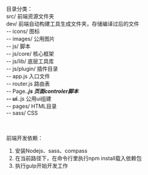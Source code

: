 目录分类：<br>
  src/ 前端资源文件夹 <br> 
  dev/ 前端自动构建工具生成文件夹，存储编译过后的文件 <br>
  -- icons/ 图标 <br>
  -- images/ 公用图片 <br>
  -- js/ 脚本 <br>
  	-- js/core/ 核心框架 <br>
  	-- js/lib/ 底层工具库<br>
  	-- js/plugin/ 插件目录<br>
  	-- app.js 入口文件<br>
  	-- router.js 路由表<br>
  	-- Page.***.js 页面controler脚本<br>
  	-- ui.***.js 公用ui组建<br>
  -- pages/ HTML目录 <br>
  -- sass/ CSS <br><br><br>


前端开发依赖：<br>
1. 安装Nodejs、sass、compass <br>
2. 在当前路径下，在命令行里执行npm install载入依赖包 <br>
3. 执行gulp开始开发工作 <br><br><br>
